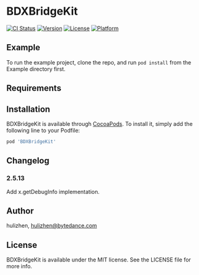 # BDXBridgeKit

[![CI Status](https://img.shields.io/travis/hulizhen/BDXBridgeKit.svg?style=flat)](https://travis-ci.org/hulizhen/BDXBridgeKit)
[![Version](https://img.shields.io/cocoapods/v/BDXBridgeKit.svg?style=flat)](https://cocoapods.org/pods/BDXBridgeKit)
[![License](https://img.shields.io/cocoapods/l/BDXBridgeKit.svg?style=flat)](https://cocoapods.org/pods/BDXBridgeKit)
[![Platform](https://img.shields.io/cocoapods/p/BDXBridgeKit.svg?style=flat)](https://cocoapods.org/pods/BDXBridgeKit)

## Example

To run the example project, clone the repo, and run `pod install` from the Example directory first.

## Requirements

## Installation

BDXBridgeKit is available through [CocoaPods](https://cocoapods.org). To install
it, simply add the following line to your Podfile:

```ruby
pod 'BDXBridgeKit'
```

## Changelog

### 2.5.13

Add x.getDebugInfo implementation.

## Author

hulizhen, hulizhen@bytedance.com

## License

BDXBridgeKit is available under the MIT license. See the LICENSE file for more info.
